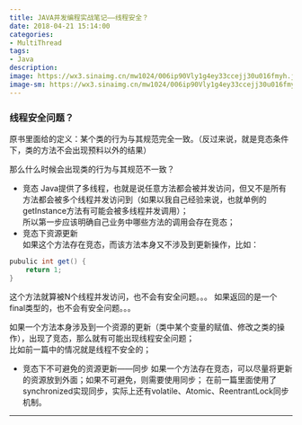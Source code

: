 ```yaml
---
title: JAVA并发编程实战笔记——线程安全？
date: 2018-04-21 15:14:00
categories:
- MultiThread
tags:
- Java
description:
image: https://wx3.sinaimg.cn/mw1024/006ip90Vly1g4ey33ccejj30u016fmyh.jpg
image-sm: https://wx3.sinaimg.cn/mw1024/006ip90Vly1g4ey33ccejj30u016fmyh.jpg
---
```


### 线程安全问题？  

原书里面给的定义：某个类的行为与其规范完全一致。（反过来说，就是竞态条件下，类的方法不会出现预料以外的结果）

那么什么时候会出现类的行为与其规范不一致？  
- 竞态
Java提供了多线程，也就是说任意方法都会被并发访问，但又不是所有方法都会被多个线程并发访问到（如果以我自己经验来说，也就单例的getInstance方法有可能会被多线程并发调用）；  
所以第一步应该明确自己业务中哪些方法的调用会存在竞态；
- 竞态下资源更新  
如果这个方法存在竞态，而该方法本身又不涉及到更新操作，比如：
```java
pubulic int get() {
    return 1;
}
```
这个方法就算被N个线程并发访问，也不会有安全问题。。。  如果返回的是一个final类型的，也不会有安全问题。。。  

如果一个方法本身涉及到一个资源的更新（类中某个变量的赋值、修改之类的操作），出现了竞态，那么就有可能出现线程安全问题；  
比如前一篇中的情况就是线程不安全的；  

- 竞态下不可避免的资源更新——同步
如果一个方法存在竞态，可以尽量将更新的资源放到外面；如果不可避免，则需要使用同步；
在前一篇里面使用了synchronized实现同步，实际上还有volatile、Atomic、ReentrantLock同步机制。  


--- 